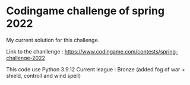 # Codingame challenge of spring 2022
My current solution for this challenge.

Link to the chanllenge : https://www.codingame.com/contests/spring-challenge-2022

This code use Python 3.9.12
Current league : Bronze (added fog of war + shield, controll and wind spell)
